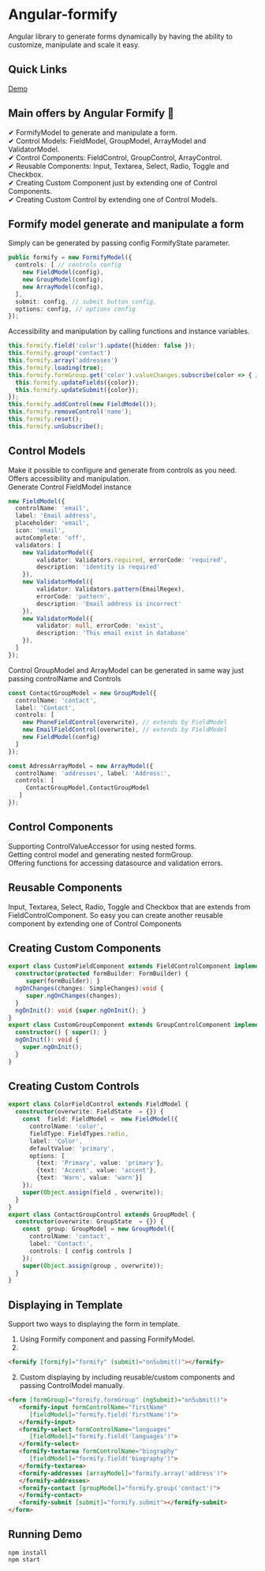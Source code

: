 # Angular-formify

Angular library to generate forms dynamically by having the ability to customize, manipulate and scale it easy.

## Quick Links

[Demo](https://klodianshaba.github.io/angular-formify/)

## Main offers by Angular Formify 🚀
✔ FormifyModel to generate and manipulate a form.\
✔ Control Models: FieldModel, GroupModel, ArrayModel and ValidatorModel.\
✔ Control Components: FieldControl, GroupControl, ArrayControl.\
✔ Reusable Components: Input, Textarea, Select, Radio, Toggle and Checkbox.\
✔ Creating Custom Component just by extending one of Control Components.\
✔ Creating Custom Control by extending one of Control Models.

## Formify model generate and manipulate a form

Simply can be generated by passing config FormifyState parameter.

``` Typescript
public formify = new FormifyModel({
  controls: [ // controls config
    new FieldModel(config),
    new GroupModel(config),
    new ArrayModel(config),
  ],
  submit: config, // submit button config,
  options: config, // options config
});
```

Accessibility and manipulation by calling functions and instance variables.

``` Typescript
this.formify.field('color').update({hidden: false });
this.formify.group('contact')
this.formify.array('addresses')
this.formify.loading(true);
this.formify.formGroup.get('color').valueChanges.subscribe(color => { // handle color change
  this.formify.updateFields({color});
  this.formify.updateSubmit({color});
});
this.formify.addControl(new FieldModel());
this.formify.removeControl('name');
this.formify.reset();
this.formify.unSubscribe();
```

## Control Models

Make it possible to configure and generate from controls as you need.
Offers accessibility and manipulation.\
Generate Control FieldModel instance

``` Typescript
new FieldModel({
  controlName: 'email',
  label: 'Email address',
  placeholder: 'email',
  icon: 'email',
  autoComplete: 'off',
  validators: [
    new ValidatorModel({
        validator: Validators.required, errorCode: 'required',
        description: 'identity is required'
    }),
    new ValidatorModel({
        validator: Validators.pattern(EmailRegex),
        errorCode: 'pattern',
        description: 'Email address is incorrect'
    }),
    new ValidatorModel({
        validator: null, errorCode: 'exist',
        description: 'This email exist in database'
    }),
  ]
});
```

Control GroupModel and ArrayModel can be generated in same way just passing controlName and Controls

```Typescript
const ContactGroupModel = new GroupModel({
  controlName: 'contact',
  label: 'Contact',
  controls: [
    new PhoneFieldControl(overwrite), // extends by FieldModel
    new EmailFieldControl(overwrite), // extends by FieldModel
    new FieldModel(config)
  ]
});

const AdressArrayModel = new ArrayModel({
  controlName: 'addresses', label: 'Address:',
  controls: [ 
     ContactGroupModel,ContactGroupModel 
   ]
});
```

## Control Components

Supporting ControlValueAccessor for using nested forms.\
Getting control model and generating nested formGroup.\
Offering functions for accessing datasource and validation errors.

## Reusable Components

Input, Textarea, Select, Radio, Toggle and Checkbox that are extends from FieldControlComponent. So easy you can create another reusable component by extending one of Control Components

## Creating Custom Components

```Typescript
export class CustomFieldComponent extends FieldControlComponent implements OnInit , OnChanges{
  constructor(protected formBuilder: FormBuilder) {   
     super(formBuilder); }
  ngOnChanges(changes: SimpleChanges):void {
     super.ngOnChanges(changes); 
  }
  ngOnInit(): void {super.ngOnInit(); }
}
export class CustomGroupComponent extends GroupControlComponent implements OnInit {
  constructor() { super(); }
  ngOnInit(): void {
    super.ngOnInit();
  }
}
```

## Creating Custom Controls

```Typescript
export class ColorFieldControl extends FieldModel {
  constructor(overwrite: FieldState  = {}) {
    const  field: FieldModel =  new FieldModel({
      controlName: 'color',
      fieldType: FieldTypes.radio,
      label: 'Color',
      defaultValue: 'primary',
      options: [
        {text: 'Primary', value: 'primary'},
        {text: 'Accent', value: 'accent'},
        {text: 'Warn', value: 'warn'}]
    });
    super(Object.assign(field , overwrite));
  }
}
export class ContactGroupControl extends GroupModel {
  constructor(overwrite: GroupState  = {}) {
    const  group: GroupModel = new GroupModel({
      controlName: 'contact',
      label: 'Contact:',
      controls: [ config controls ]
    });
    super(Object.assign(group , overwrite));
  }
}
```

## Displaying in Template
Support two ways to displaying the form in template.

1. Using Formify component and passing FormifyModel.
2. 
```Html
<formify [formify]="formify" (submit)="onSubmit()"></formify>
```

2. Custom displaying by including reusable/custom components and passing ControlModel manually.

```Html
<form [formGroup]="formify.formGroup" (ngSubmit)="onSubmit()">
   <formify-input formControlName="firstName"   
      [fieldModel]="formify.field('firstName')">
   </formify-input>
   <formify-select formControlName="languages" 
      [fieldModel]="formify.field('languages')">
   </formify-select>
   <formify-textarea formControlName="biography" 
      [fieldModel]="formify.field('biography')">
   </formify-textarea>
   <formify-addresses [arrayModel]="formify.array('address')">  
   </formify-addresses>
   <formify-contact [groupModel]="formify.group('contact')"> 
   </formify-contact>
   <formify-submit [submit]="formify.submit"></formify-submit>
</form>
```

## Running Demo

```
npm install
npm start
```



